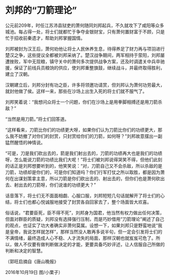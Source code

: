 # 刘邦的“刀箭理论”

公元前209年，时任江苏沛县狱吏的萧何随同刘邦起兵，不久就攻下了咸阳等众多城池。每占得一处，将士们就都忙于争夺金银财宝，只有萧何置财富于不顾，只是忙于招收前秦遗才，帮助刘邦掌握国情。 

刘邦被封为汉王后，萧何劝他让将士人民休养生息，待得养足了财力再与项羽进行楚汉之争，这些提议全都被刘邦采纳了。楚汉战争期间，两军相持于荥阳，刘邦屡遭挫败，军中无现粮，镇守关中的萧何多次提供战争方案，还及时调遣关中兵卒驰援，保证了前线兵员粮饷的供应，使刘邦重整旗鼓，继续战斗，并最终取得胜利，建立了汉朝。 

汉朝建立后，刘邦分封有功之臣，许多将领邀功请赏，但刘邦认为萧何功劳最大，就封他做了侯。这样一来，那些在沙场上出生入死的将士们就不服气了。 

刘邦笑着说：“我想问众将士一个问题，你们在沙场上是用拳脚相搏还是用刀箭杀敌？” 

“当然是用刀箭。”将士们回答道。 

“这样看来，刀箭比你们的功绩更大呀，如果你们认为刀箭比你们的功绩更大，那么我不妨撤了对你们的封赏，只封赏给你们的刀箭，如何呀？”刘邦故意摆出一副猛然醒悟的神情说。 

“可是，刀是我们砍出去的，箭是我们射出去的，刀箭的功绩再大也是我们的功绩呀，怎么能说刀箭的功绩比我们大呢！”将士们被刘邦说得哭笑不得，但他们此刻的话正是刘邦想要听到的，他笑笑说：“对，刀箭自己又不会杀敌，所以杀敌的是刀箭，功绩却是你们的，可是你们知道吗？你们行军打仗之所以取胜，都是因为萧何在出谋划策拿主意，所以刀箭是你们砍出去的、射出去的，但你们也是萧何砍出去、射出去的刀箭呀，你们说谁的功绩更大？” 

话音落下，将士们无不面面相觑、心服口服，刘邦短短几句话就解开了将士们的心结，将士们也都心悦诚服地接受了封赏各自回家去了，整个场面皆大欢喜。 

俗话说，“君要臣死，臣不得不死”，刘邦身为国君，他当然有权力做出任何决策，但面对群臣的质疑，刘邦没有选择强行压制，而是巧妙借用“刀箭理论”阐述了自己的观点，也证实了功大者确实非萧何莫属。设想一下，如果刘邦只是野蛮地说“我是皇帝，我说怎样就怎样”，那样当然没人敢再多说半句，但一定会引发将士们的不满情绪，最终造成人心不稳、人才流失的局面，那样汉朝也就岌岌可危了。所以，做人不仅要有做判断做决定的才能，更要具备巧妙评述，让人信服自己所做的判断和决定的智慧。 

（郭旺启摘自《唐山晚报》 

2016年10月19日 图/小栗子）